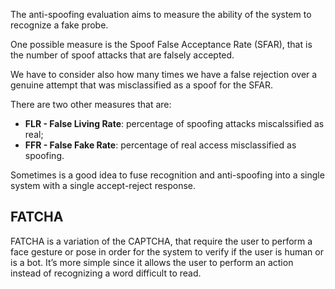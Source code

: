 The anti-spoofing evaluation aims to measure the ability of the system to recognize a fake probe.

One possible measure is the Spoof False Acceptance Rate (SFAR), that is the number of spoof attacks that are falsely accepted.

We have to consider also how many times we have a false rejection over a genuine attempt that was misclassified as a spoof for the SFAR.

There are two other measures that are:

- **FLR - False Living Rate**: percentage of spoofing attacks miscalssified as real;
- **FFR - False Fake Rate**: percentage of real access misclassified as spoofing.

Sometimes is a good idea to fuse recognition and anti-spoofing into a single system with a single accept-reject response.

## FATCHA

FATCHA is a variation of the CAPTCHA, that require the user to perform a face gesture or pose in order for the system to verify if the user is human or is a bot. It’s more simple since it allows the user to perform an action instead of recognizing a word difficult to read.